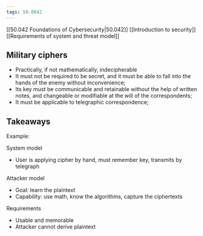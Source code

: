 ```yaml
---
tags: 50.0042
---
```

[[50.042 Foundations of Cybersecurity|50.042]]
[[Introduction to security]]
[[Requirements of system and threat model]]

## Military ciphers
- Practically, if not mathematically, indecipherable
- It must not be required to be secret, and it must be able to fall into the hands of the enemy without inconvenience;
- Its key must be communicable and retainable without the help of written notes, and changeable or modifiable at the will of the correspondents;
- It must be applicable to telegraphic correspondence;

## Takeaways
Example:

System model
- User is applying cipher by hand, must remember key, transmits by telegraph

Attacker model
- Goal: learn the plaintext
- Capability: use math, know the algorithms, capture the ciphertexts

Requirements
- Usable and memorable
- Attacker cannot derive plaintext